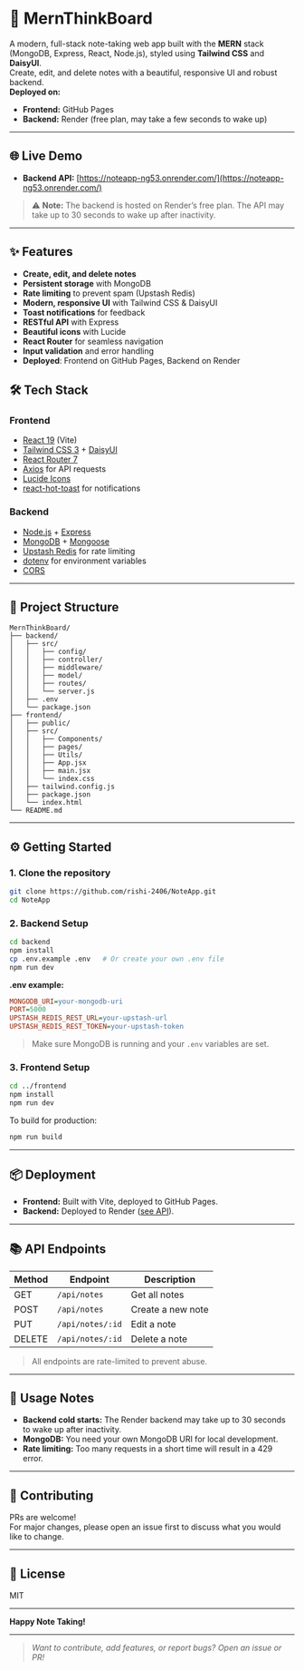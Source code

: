 # 🧠 MernThinkBoard

A modern, full-stack note-taking web app built with the **MERN** stack (MongoDB, Express, React, Node.js), styled using **Tailwind CSS** and **DaisyUI**.  
Create, edit, and delete notes with a beautiful, responsive UI and robust backend.  
**Deployed on:**  
- **Frontend:** GitHub Pages  
- **Backend:** Render (free plan, may take a few seconds to wake up)

---

## 🌐 Live Demo

- **Backend API:** [https://noteapp-ng53.onrender.com/](https://noteapp-ng53.onrender.com/)

> ⚠️ **Note:** The backend is hosted on Render’s free plan. The API may take up to 30 seconds to wake up after inactivity.

---

## ✨ Features

- **Create, edit, and delete notes**
- **Persistent storage** with MongoDB
- **Rate limiting** to prevent spam (Upstash Redis)
- **Modern, responsive UI** with Tailwind CSS & DaisyUI
- **Toast notifications** for feedback
- **RESTful API** with Express
- **Beautiful icons** with Lucide
- **React Router** for seamless navigation
- **Input validation** and error handling
- **Deployed**: Frontend on GitHub Pages, Backend on Render


## 🛠️ Tech Stack

### Frontend
- [React 19](https://react.dev/) (Vite)
- [Tailwind CSS 3](https://tailwindcss.com/) + [DaisyUI](https://daisyui.com/)
- [React Router 7](https://reactrouter.com/)
- [Axios](https://axios-http.com/) for API requests
- [Lucide Icons](https://lucide.dev/)
- [react-hot-toast](https://react-hot-toast.com/) for notifications

### Backend
- [Node.js](https://nodejs.org/) + [Express](https://expressjs.com/)
- [MongoDB](https://www.mongodb.com/) + [Mongoose](https://mongoosejs.com/)
- [Upstash Redis](https://upstash.com/) for rate limiting
- [dotenv](https://www.npmjs.com/package/dotenv) for environment variables
- [CORS](https://www.npmjs.com/package/cors)

---

## 📁 Project Structure

```
MernThinkBoard/
├── backend/
│   ├── src/
│   │   ├── config/
│   │   ├── controller/
│   │   ├── middleware/
│   │   ├── model/
│   │   ├── routes/
│   │   └── server.js
│   ├── .env
│   └── package.json
├── frontend/
│   ├── public/
│   ├── src/
│   │   ├── Components/
│   │   ├── pages/
│   │   ├── Utils/
│   │   ├── App.jsx
│   │   ├── main.jsx
│   │   └── index.css
│   ├── tailwind.config.js
│   ├── package.json
│   └── index.html
└── README.md
```

---

## ⚙️ Getting Started

### 1. Clone the repository

```bash
git clone https://github.com/rishi-2406/NoteApp.git
cd NoteApp
```

### 2. Backend Setup

```bash
cd backend
npm install
cp .env.example .env   # Or create your own .env file
npm run dev
```
**.env example:**
```ini
MONGODB_URI=your-mongodb-uri
PORT=5000
UPSTASH_REDIS_REST_URL=your-upstash-url
UPSTASH_REDIS_REST_TOKEN=your-upstash-token
```
> Make sure MongoDB is running and your `.env` variables are set.

### 3. Frontend Setup

```bash
cd ../frontend
npm install
npm run dev
```
To build for production:
```bash
npm run build
```

---

## 📦 Deployment

- **Frontend:** Built with Vite, deployed to GitHub Pages.
- **Backend:** Deployed to Render ([see API](https://noteapp-ng53.onrender.com/)).

---

## 📚 API Endpoints

| Method | Endpoint                | Description           |
|--------|------------------------ |----------------------|
| GET    | `/api/notes`            | Get all notes        |
| POST   | `/api/notes`            | Create a new note    |
| PUT    | `/api/notes/:id`        | Edit a note          |
| DELETE | `/api/notes/:id`        | Delete a note        |

> All endpoints are rate-limited to prevent abuse.

---

## 📌 Usage Notes

- **Backend cold starts:** The Render backend may take up to 30 seconds to wake up after inactivity.
- **MongoDB:** You need your own MongoDB URI for local development.
- **Rate limiting:** Too many requests in a short time will result in a 429 error.

---

## 🤝 Contributing

PRs are welcome!  
For major changes, please open an issue first to discuss what you would like to change.

---

## 📄 License

MIT

---

**Happy Note Taking!**

---

> _Want to contribute, add features, or report bugs? Open an issue or PR!_
